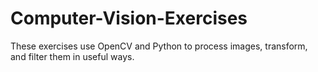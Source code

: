 # Computer-Vision-Exercises

These exercises use OpenCV and Python to process images, transform, and filter them in useful ways. 
